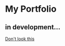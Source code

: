 My Portfolio
===================

## in development...

[Don't look this](https://sulhanjauhari.github.io)